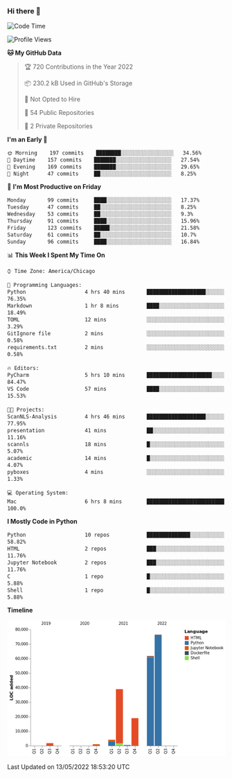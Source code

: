 ### Hi there 👋

<!--
**cauliyang/cauliyang** is a ✨ _special_ ✨ repository because its `README.md` (this file) appears on your GitHub profile.

Here are some ideas to get you started:

- 🔭 I’m currently working on ...
- 🌱 I’m currently learning ...
- 👯 I’m looking to collaborate on ...
- 🤔 I’m looking for help with ...
- 💬 Ask me about ...
- 📫 How to reach me: ...
- 😄 Pronouns: ...
- ⚡ Fun fact: ...
-->

<!--START_SECTION:waka-->
![Code Time](http://img.shields.io/badge/Code%20Time-0%20secs-blue)

![Profile Views](http://img.shields.io/badge/Profile%20Views-0-blue)

**🐱 My GitHub Data** 

> 🏆 720 Contributions in the Year 2022
 > 
> 📦 230.2 kB Used in GitHub's Storage 
 > 
> 🚫 Not Opted to Hire
 > 
> 📜 54 Public Repositories 
 > 
> 🔑 2 Private Repositories  
 > 
**I'm an Early 🐤** 

```text
🌞 Morning    197 commits    ████████░░░░░░░░░░░░░░░░░   34.56% 
🌆 Daytime    157 commits    ███████░░░░░░░░░░░░░░░░░░   27.54% 
🌃 Evening    169 commits    ███████░░░░░░░░░░░░░░░░░░   29.65% 
🌙 Night      47 commits     ██░░░░░░░░░░░░░░░░░░░░░░░   8.25%

```
📅 **I'm Most Productive on Friday** 

```text
Monday       99 commits     ████░░░░░░░░░░░░░░░░░░░░░   17.37% 
Tuesday      47 commits     ██░░░░░░░░░░░░░░░░░░░░░░░   8.25% 
Wednesday    53 commits     ██░░░░░░░░░░░░░░░░░░░░░░░   9.3% 
Thursday     91 commits     ████░░░░░░░░░░░░░░░░░░░░░   15.96% 
Friday       123 commits    █████░░░░░░░░░░░░░░░░░░░░   21.58% 
Saturday     61 commits     ██░░░░░░░░░░░░░░░░░░░░░░░   10.7% 
Sunday       96 commits     ████░░░░░░░░░░░░░░░░░░░░░   16.84%

```


📊 **This Week I Spent My Time On** 

```text
⌚︎ Time Zone: America/Chicago

💬 Programming Languages: 
Python                   4 hrs 40 mins       ███████████████████░░░░░░   76.35% 
Markdown                 1 hr 8 mins         ████░░░░░░░░░░░░░░░░░░░░░   18.49% 
TOML                     12 mins             ░░░░░░░░░░░░░░░░░░░░░░░░░   3.29% 
GitIgnore file           2 mins              ░░░░░░░░░░░░░░░░░░░░░░░░░   0.58% 
requirements.txt         2 mins              ░░░░░░░░░░░░░░░░░░░░░░░░░   0.58%

🔥 Editors: 
PyCharm                  5 hrs 10 mins       █████████████████████░░░░   84.47% 
VS Code                  57 mins             ████░░░░░░░░░░░░░░░░░░░░░   15.53%

🐱‍💻 Projects: 
ScanNLS-Analysis         4 hrs 46 mins       ███████████████████░░░░░░   77.95% 
presentation             41 mins             ██░░░░░░░░░░░░░░░░░░░░░░░   11.16% 
scannls                  18 mins             █░░░░░░░░░░░░░░░░░░░░░░░░   5.07% 
academic                 14 mins             █░░░░░░░░░░░░░░░░░░░░░░░░   4.07% 
pyboxes                  4 mins              ░░░░░░░░░░░░░░░░░░░░░░░░░   1.33%

💻 Operating System: 
Mac                      6 hrs 8 mins        █████████████████████████   100.0%

```

**I Mostly Code in Python** 

```text
Python                   10 repos            ██████████████░░░░░░░░░░░   58.82% 
HTML                     2 repos             ███░░░░░░░░░░░░░░░░░░░░░░   11.76% 
Jupyter Notebook         2 repos             ███░░░░░░░░░░░░░░░░░░░░░░   11.76% 
C                        1 repo              █░░░░░░░░░░░░░░░░░░░░░░░░   5.88% 
Shell                    1 repo              █░░░░░░░░░░░░░░░░░░░░░░░░   5.88%

```


**Timeline**

![Chart not found](https://raw.githubusercontent.com/cauliyang/cauliyang/main/charts/bar_graph.png) 


 Last Updated on 13/05/2022 18:53:20 UTC
<!--END_SECTION:waka-->
